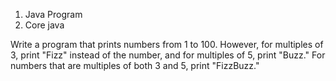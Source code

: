 1. Java Program
2. Core java

Write a program that prints numbers from 1 to 100. However, for multiples of 3, print "Fizz" instead of the number, and for multiples of 5, print "Buzz." For numbers that are multiples of both 3 and 5, print "FizzBuzz."